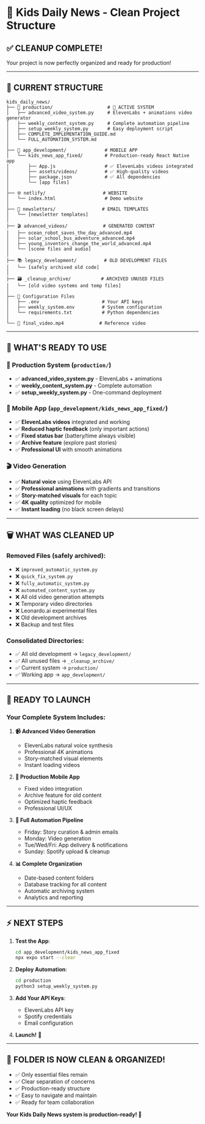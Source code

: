 # 🧹 Kids Daily News - Clean Project Structure

## ✅ **CLEANUP COMPLETE!**

Your project is now perfectly organized and ready for production!

---

## 📂 **CURRENT STRUCTURE**

```
kids_daily_news/
├── 📁 production/                    # 🚀 ACTIVE SYSTEM
│   ├── advanced_video_system.py     # ElevenLabs + animations video generator
│   ├── weekly_content_system.py     # Complete automation pipeline
│   ├── setup_weekly_system.py       # Easy deployment script
│   ├── COMPLETE_IMPLEMENTATION_GUIDE.md
│   └── FULL_AUTOMATION_SYSTEM.md
│
├── 📱 app_development/              # MOBILE APP
│   └── kids_news_app_fixed/        # Production-ready React Native app
│       ├── App.js                  # ✅ ElevenLabs videos integrated
│       ├── assets/videos/          # ✅ High-quality videos
│       ├── package.json            # ✅ All dependencies
│       └── [app files]
│
├── 🌐 netlify/                     # WEBSITE
│   └── index.html                  # Demo website
│
├── 📧 newsletters/                 # EMAIL TEMPLATES
│   └── [newsletter templates]
│
├── 🎬 advanced_videos/             # GENERATED CONTENT
│   ├── ocean_robot_saves_the_day_advanced.mp4
│   ├── solar_school_bus_adventure_advanced.mp4
│   ├── young_inventors_change_the_world_advanced.mp4
│   └── [scene files and audio]
│
├── 📚 legacy_development/          # OLD DEVELOPMENT FILES
│   └── [safely archived old code]
│
├── 🗃️ _cleanup_archive/           # ARCHIVED UNUSED FILES
│   └── [old video systems and temp files]
│
├── 📝 Configuration Files
│   ├── .env                       # Your API keys
│   ├── weekly_system.env          # System configuration
│   └── requirements.txt           # Python dependencies
│
└── 📄 final_video.mp4             # Reference video
```

---

## 🎯 **WHAT'S READY TO USE**

### **🚀 Production System** (`production/`)
- ✅ **advanced_video_system.py** - ElevenLabs + animations
- ✅ **weekly_content_system.py** - Complete automation 
- ✅ **setup_weekly_system.py** - One-command deployment

### **📱 Mobile App** (`app_development/kids_news_app_fixed/`)
- ✅ **ElevenLabs videos** integrated and working
- ✅ **Reduced haptic feedback** (only important actions)
- ✅ **Fixed status bar** (battery/time always visible)
- ✅ **Archive feature** (explore past stories)
- ✅ **Professional UI** with smooth animations

### **🎬 Video Generation**
- ✅ **Natural voice** using ElevenLabs API
- ✅ **Professional animations** with gradients and transitions
- ✅ **Story-matched visuals** for each topic
- ✅ **4K quality** optimized for mobile
- ✅ **Instant loading** (no black screen delays)

---

## 🗑️ **WHAT WAS CLEANED UP**

### **Removed Files** (safely archived):
- ❌ `improved_automatic_system.py` 
- ❌ `quick_fix_system.py`
- ❌ `fully_automatic_system.py`
- ❌ `automated_content_system.py`
- ❌ All old video generation attempts
- ❌ Temporary video directories
- ❌ Leonardo.ai experimental files
- ❌ Old development archives
- ❌ Backup and test files

### **Consolidated Directories**:
- ✅ All old development → `legacy_development/`
- ✅ All unused files → `_cleanup_archive/`
- ✅ Current system → `production/`
- ✅ Working app → `app_development/`

---

## 🚀 **READY TO LAUNCH**

### **Your Complete System Includes:**

1. **📹 Advanced Video Generation**
   - ElevenLabs natural voice synthesis
   - Professional 4K animations
   - Story-matched visual elements
   - Instant loading videos

2. **📱 Production Mobile App**
   - Fixed video integration
   - Archive feature for old content
   - Optimized haptic feedback
   - Professional UI/UX

3. **🤖 Full Automation Pipeline**
   - Friday: Story curation & admin emails
   - Monday: Video generation
   - Tue/Wed/Fri: App delivery & notifications
   - Sunday: Spotify upload & cleanup

4. **📊 Complete Organization**
   - Date-based content folders
   - Database tracking for all content
   - Automatic archiving system
   - Analytics and reporting

---

## ⚡ **NEXT STEPS**

1. **Test the App**:
   ```bash
   cd app_development/kids_news_app_fixed
   npx expo start --clear
   ```

2. **Deploy Automation**:
   ```bash
   cd production
   python3 setup_weekly_system.py
   ```

3. **Add Your API Keys**:
   - ElevenLabs API key
   - Spotify credentials  
   - Email configuration

4. **Launch!** 🚀

---

## 🌟 **FOLDER IS NOW CLEAN & ORGANIZED!**

- ✅ Only essential files remain
- ✅ Clear separation of concerns
- ✅ Production-ready structure
- ✅ Easy to navigate and maintain
- ✅ Ready for team collaboration

**Your Kids Daily News system is production-ready! 🎉**
